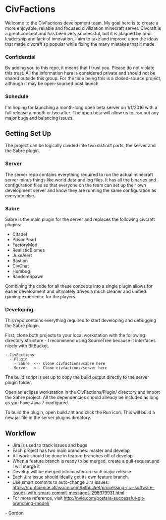 # CivFactions #

Welcome to the CivFactions development team. My goal here is to create a more enjoyable, reliable and focused civilization minecraft server. Civcraft is a great concept and has been very successful, but it is plagued by poor leadership and lack of innovation. I aim to take and improve upon the ideas that made civcraft so popular while fixing the many mistakes that it made.

### Confidential ###

By adding you to this repo, it means that I trust you. Please do not violate this trust. All the information here is considered private and should not be shared outside this group. For the time being this is a closed-source project, although it may be open-sourced post launch.

### Schedule ###

I'm hoping for launching a month-long open beta server on 1/1/2016 with a full release a month or two after. The open beta will allow us to iron out any major bugs and balancing issues.

## Getting Set Up ##

The project can be logically divided into two distinct parts, the server and the Sabre plugin.

### Server ###

The server repo contains everything required to run the actual minecraft server minus things like world data and log files. It has all the binaries and configuration files so that everyone on the team can set up their own development server and know they are running the same configuration as everyone else.

### Sabre ###

Sabre is the main plugin for the server and replaces the following civcraft plugins:

* Citadel
* PrisonPearl
* FactoryMod
* RealisticBiomes
* JukeAlert
* Bastion
* CivChat
* Humbug
* RandomSpawn

Combining the code for all these concepts into a single plugin allows for easier development and ultimately drives a much cleaner and unified gaming experience for the players.

### Developing ###

This repo contains everything required to start developing and debugging the Sabre plugin. 

First, clone both projects to your local workstation with the following directory structure - I recommend using SourceTree because it interfaces nicely with BitBucket. 

    - CivFactions
      - Plugin
        - Sabre  <-- Clone civfactions/sabre here
      - Server   <-- Clone civfactions/server here

The build script is set up to copy the build output directly to the server plugin folder.

Open an eclipse workstation in the CivFactions/Plugin/ directory and import the Sabre project. All the dependencies should already be included as long as you have Java 7 configured.

To build the plugin, open build.ant and click the Run icon. This will build a new jar file in the server plugins directory.

## Workflow ##

* Jira is used to track issues and bugs
* Each project has two main branches: master and develop
* All work should be done in feature branches off of develop
* When a feature branch is ready to be merged, create a pull-request and I will merge it
* Develop will be merged into master on each major release
* Each Jira issue should ideally get its own feature branch.
* Use smart commits to auto-change Jira issues: https://confluence.atlassian.com/bitbucket/processing-jira-software-issues-with-smart-commit-messages-298979931.html
* For more reference, visit http://nvie.com/posts/a-successful-git-branching-model/

\- Gordon